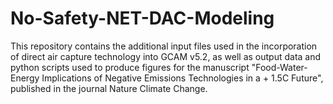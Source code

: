 # No-Safety-NET-DAC-Modeling

This repository contains the additional input files used in the incorporation of direct air capture technology into GCAM v5.2, as well as output data and python scripts used to produce figures for the manuscript "Food-Water-Energy Implications of Negative Emissions Technologies in a + 1.5C Future", published in the journal Nature Climate Change.  
